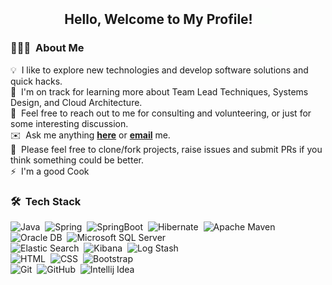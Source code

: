 <div align="center">
  <h2> <b>Hello, Welcome to My Profile!</b> <img src="https://github.com/mohsen-sabbaghi/Mohsen-Sabbaghi/blob/main/hi-wave.gif" width="25px"> </h2>
</div>

### 👨🏻‍💻 &nbsp;About Me

💡 &nbsp;I like to explore new technologies and develop software solutions and quick hacks.\
🌱 &nbsp;I'm on track for learning more about Team Lead Techniques, Systems Design, and Cloud Architecture.\
💬 &nbsp;Feel free to reach out to me for consulting and volunteering, or just for some interesting discussion.\
✉️ &nbsp;Ask me anything <a href="https://github.com/mohsen-sabbaghi/Mohsen-Sabbaghi/issues/new"><b>here</b></a> or <a href="mailto:mohsen.sabbaghi@gmail.com"><b>email</b></a> me.\
🍴 &nbsp;Please feel free to clone/fork projects, raise issues and submit PRs if you think something could be better.\
⚡&nbsp; I'm a good Cook

### 🛠 &nbsp;Tech Stack

![Java](https://img.shields.io/badge/-Java-05122A?style=flat&logo=Java&logoColor=FFA518)&nbsp;
![Spring](https://img.shields.io/badge/-Spring-05122A?style=flat&logo=spring&logoColor=00ff00)&nbsp;
![SpringBoot](https://img.shields.io/badge/-SpringBoot-05122A?style=flat&logo=springboot&logoColor=00aa00)&nbsp;
![Hibernate](https://img.shields.io/badge/-Hibernate-05122A?style=flat&logo=hibernate&logoColor=716849)&nbsp;
![Apache Maven](https://img.shields.io/badge/-Maven-05122A?style=flat&logo=apachemaven&logoColor=FF3333)&nbsp;\
![Oracle DB](https://img.shields.io/badge/-Oracle-05122A?style=flat&logo=oracle&logoColor=ee0000)&nbsp;
![Microsoft SQL Server](https://img.shields.io/badge/-MicrosoftSQLServer-05122A?style=flat&logo=microsoftsqlserver&logoColor=a41b20)&nbsp;\
![Elastic Search](https://img.shields.io/badge/-Elasticsearch-05122A?style=flat&logo=elasticsearch&logoColor=3cb8aa)&nbsp;
![Kibana](https://img.shields.io/badge/-Kibana-05122A?style=flat&logo=Kibana&logoColor=f7438a)&nbsp;
![Log Stash](https://img.shields.io/badge/-Logstash-05122A?style=flat&logo=logstash&logoColor=ebb718)&nbsp;\
![HTML](https://img.shields.io/badge/-HTML-05122A?style=flat&logo=HTML5)&nbsp;
![CSS](https://img.shields.io/badge/-CSS-05122A?style=flat&logo=CSS3&logoColor=1572B6)&nbsp;
![Bootstrap](https://img.shields.io/badge/-Bootstrap-05122A?style=flat&logo=bootstrap&logoColor=563D7C)\
![Git](https://img.shields.io/badge/-Git-05122A?style=flat&logo=git)&nbsp;
![GitHub](https://img.shields.io/badge/-GitHub-05122A?style=flat&logo=github)&nbsp;
![Intellij Idea](https://img.shields.io/badge/-Intellijidea-05122A?style=flat&logo=intellijidea&logoColor=2C2255)
<!--
**mohsen-sabbaghi/Mohsen-Sabbaghi** is a ✨ _special_ ✨ repository because its `README.md` (this file) appears on your GitHub profile.

Here are some ideas to get you started:

- 🔭 I’m currently working on ...
- 🌱 I’m currently learning ...
- 👯 I’m looking to collaborate on ...
- 🤔 I’m looking for help with ...
- 💬 Ask me about ...
- 📫 How to reach me: ...
- 😄 Pronouns: ...
- ⚡ Fun fact: ...
-->
